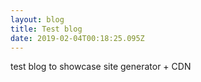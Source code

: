 ```yaml
---
layout: blog
title: Test blog
date: 2019-02-04T00:18:25.095Z
---
```

test blog to showcase site generator + CDN
